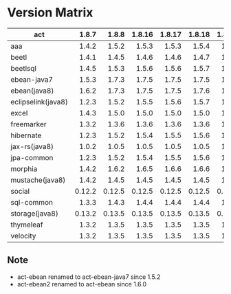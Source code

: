 # Version Matrix

| act                |   1.8.7 |  1.8.8 |  1.8.16 |  1.8.17 |  1.8.18 |  1.8.19 |  1.8.20 |  1.8.22 |
| ---                |   ----: |  ----: |   ----: |   ----: |   ----: |   ----: |   ----: |   ----: |
| aaa                |   1.4.2 |  1.5.2 |   1.5.3 |   1.5.3 |   1.5.4 |   1.5.4 |   1.5.5 |   1.5.5 |
| beetl              |   1.4.1 |  1.4.5 |   1.4.6 |   1.4.6 |   1.4.7 |   1.4.7 |   1.4.8 |   1.5.1 |
| beetlsql           |   1.4.5 |  1.5.3 |   1.5.6 |   1.5.6 |   1.5.7 |   1.5.7 |   1.5.8 |   1.5.9 |
| ebean-java7        |   1.5.3 |  1.7.3 |   1.7.5 |   1.7.5 |   1.7.5 |   1.7.5 |   1.7.6 |   1.7.6 |
| ebean(java8)       |   1.6.2 |  1.7.3 |   1.7.5 |   1.7.5 |   1.7.6 |   1.7.6 |   1.7.7 |   1.7.7 |
| eclipselink(java8) |   1.2.3 |  1.5.2 |   1.5.5 |   1.5.6 |   1.5.7 |   1.5.7 |   1.5.8 |   1.5.8 |
| excel              |   1.4.3 |  1.5.0 |   1.5.0 |   1.5.0 |   1.5.0 |   1.5.0 |   1.6.0 |   1.6.1 |
| freemarker         |   1.3.2 |  1.3.6 |   1.3.6 |   1.3.6 |   1.3.6 |   1.3.6 |   1.3.6 |   1.3.6 |
| hibernate          |   1.2.3 |  1.5.2 |   1.5.4 |   1.5.5 |   1.5.6 |   1.5.6 |   1.5.7 |   1.5.7 |
| jax-rs(java8)      |   1.0.2 |  1.0.5 |   1.0.5 |   1.0.5 |   1.0.5 |   1.0.5 |   1.0.5 |   1.0.5 |
| jpa-common         |   1.2.3 |  1.5.2 |   1.5.4 |   1.5.5 |   1.5.6 |   1.5.6 |   1.5.7 |   1.5.7 |
| morphia            |   1.4.2 |  1.6.2 |   1.6.5 |   1.6.6 |   1.6.6 |   1.6.6 |   1.6.7 |   1.6.7 |
| mustache(java8)    |   1.4.2 |  1.4.5 |   1.4.5 |   1.4.5 |   1.4.5 |   1.4.5 |   1.4.5 |   1.4.5 |
| social             |  0.12.2 | 0.12.5 |  0.12.5 |  0.12.5 |  0.12.5 |  0.12.5 |  0.12.5 |  0.12.6 |
| sql-common         |   1.3.3 |  1.4.3 |   1.4.4 |   1.4.4 |   1.4.4 |   1.4.4 |   1.4.5 |   1.4.5 |
| storage(java8)     |  0.13.2 | 0.13.5 |  0.13.5 |  0.13.5 |  0.13.5 |  0.13.5 |  0.13.6 |  0.13.6 |
| thymeleaf          |   1.3.2 |  1.3.5 |   1.3.5 |   1.3.5 |   1.3.5 |   1.3.5 |   1.3.5 |   1.3.5 |
| velocity           |   1.3.2 |  1.3.5 |   1.3.5 |   1.3.5 |   1.3.5 |   1.3.5 |   1.3.5 |   1.3.5 |

## Note

* act-ebean renamed to act-ebean-java7 since 1.5.2
* act-ebean2 renamed to act-ebean since 1.6.0
